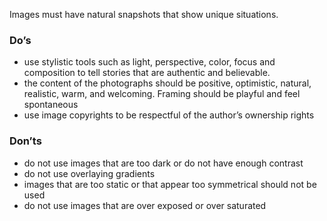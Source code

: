  Images must have natural snapshots that show unique situations.

### Do’s
-	use stylistic tools such as light, perspective, color, focus and composition to tell stories that are authentic and believable.
-	the content of the photographs should be positive, optimistic, natural, realistic, warm, and welcoming. Framing should be playful and feel spontaneous
-   use image copyrights to be respectful of the author’s ownership rights
### Don’ts
-	do not use images that are too dark or do not have enough contrast
-	do not use overlaying gradients
-	images that are too static or that appear too symmetrical should not be used
-	do not use images that are over exposed or over saturated
